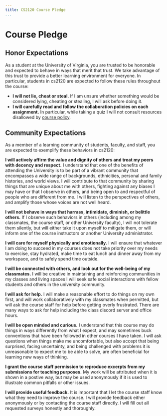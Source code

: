 ```yaml
---
title: CS2120 Course Pledge
...
```


# Course Pledge

## Honor Expectations

As a student at the University of Virginia, you are trusted to be honorable and expected to behave in ways that merit that trust. We take advantage of this trust to provide a better learning environment for everyone. In particular, students in cs2120 are expected to follow these rules throughout the course:

- **I will not lie, cheat or steal.** If I am unsure whether something would be considered lying, cheating or stealing, I will ask before doing it.
- **I will carefully read and follow the collaboration policies on each assignment.** In particular, while taking a quiz I will not consult resources disallowed by [course policy](/policies.html#honesty).


## Community Expectations

As a member of a learning community of students, faculty, and staff,
you are expected to exemplify these behaviors in cs2120:

**I will actively affirm the value and dignity of others and treat my
  peers with decency and respect.** I understand that one of the
  benefits of attending the University is to be part of a vibrant
  community that encompasses a wide range of backgrounds, ethnicities,
  personal and family histories, and world views. I will contribute to
  that community by sharing things that are unique about me with
  others, fighting against any biases I may have or that I observe in
  others, and being open to and respectful of people who are different
  from me. I will listen to the perspectives of others, and amplify
  those whose voices are not well heard.

**I will not behave in ways that harrass, intimidate, diminish, or
  belittle others.** If I observe such behaviors in others (including
  among my classmates, the course staff, or other University faculty),
  I will not tolerate them silently, but will either take it upon
  myself to mitigate them, or will inform one of the course
  instructors or another University administrator.

**I will care for myself physically and emotionally.** I will ensure that whatever
  I am doing to succeed in my courses does not take priority over my
  needs to exercise, stay hydrated, make time to eat lunch and dinner
  away from my workspace, and to safely spend time outside.

**I will be connected with others, and look out for the well-being of
my classmates.** I will be creative in
maintaining and reinforcing communities in my classes and living spaces
I will seek safe social interactions with fellow
students and others in the university community.

**I will ask for help.** I will make a reasonable effort to do things
on my own first, and will work collaboratively with my classmates when permitted, but will ask the course staff for
help before getting overly frustrated. There are many ways to ask for
help including the class discord server and office hours.

**I will be open minded and curious.** I understand that this course
  may do things in ways differently from what I expect, and may
  sometimes buck conventions that have been followed in other courses
  I have taken. I will ask questions when things make me
  uncomfortable, but also accept that being surprised, facing
  uncertainty, and being challenged with problems it is unreasonable
  to expect me to be able to solve, are often beneficial for learning
  new ways of thinking.

**I grant the course staff permission to reproduce excerpts from my
  submissions for teaching purposes.** My work will be attributed when
  it is shown in a postive way, but may be used anonymously if it is
  used to illustrate common pitfalls or other issues.

**I will provide useful feedback.**  It is important that I
  let the course staff know what they need to improve the course. I
  will provide feedback either anonymously or by contacting the course
  staff directly. I will fill out all requested surveys honestly and
  thoroughly.

